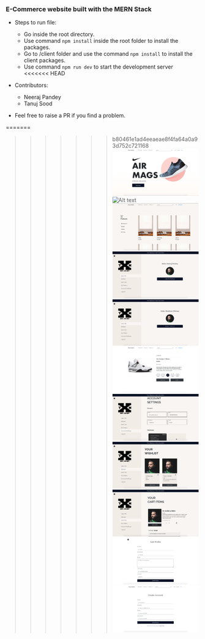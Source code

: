 ### E-Commerce website built with the MERN Stack

* Steps to run file:
  * Go inside the root directory.
  * Use command `npm install` inside the root folder to install the packages.
  * Go to /client folder and use the command `npm install` to install the client packages.
  * Use command `npm run dev` to start the development server
<<<<<<< HEAD

* Contributors:
  * Neeraj Pandey
  * Tanuj Sood

* Feel free to raise a PR if you find a problem.

=======
  
>>>>>>> b80461e1ad4eeaeae8f4fa64a0a93d752c721168
![Alt text](/client/src/img/screenshots/1.png?raw=true "Screenshot")
![Alt text](/client/src/img/screenshots/2.png?raw=true "Screenshot")
![Alt text](/client/src/img/screenshots/3.png?raw=true "Screenshot")
![Alt text](/client/src/img/screenshots/4.png?raw=true "Screenshot")
![Alt text](/client/src/img/screenshots/5.png?raw=true "Screenshot")
![Alt text](/client/src/img/screenshots/6.png?raw=true "Screenshot")
![Alt text](/client/src/img/screenshots/7.png?raw=true "Screenshot")
![Alt text](/client/src/img/screenshots/8.png?raw=true "Screenshot")
![Alt text](/client/src/img/screenshots/9.png?raw=true "Screenshot")
![Alt text](/client/src/img/screenshots/10.png?raw=true "Screenshot")
![Alt text](/client/src/img/screenshots/11.png?raw=true "Screenshot")



 

